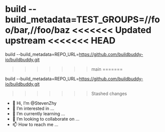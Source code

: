 build --build_metadata=TEST_GROUPS=//foo/bar,//foo/baz
<<<<<<< Updated upstream
<<<<<<< HEAD
=======
build --build_metadata=REPO_URL=https://github.com/buildbuddy-io/buildbuddy.git

>>>>>>> main
=======

build --build_metadata=REPO_URL=https://github.com/buildbuddy-io/buildbuddy.git

>>>>>>> Stashed changes
- 👋 Hi, I’m @StevenZhy
- 👀 I’m interested in ...
- 🌱 I’m currently learning ...
- 💞️ I’m looking to collaborate on ...
- 📫 How to reach me ...

<!---
StevenZhy/StevenZhy is a ✨ special ✨ repository because its `README.md` (this file) appears on your GitHub profile.
You can click the Preview link to take a look at your changes.
--->

